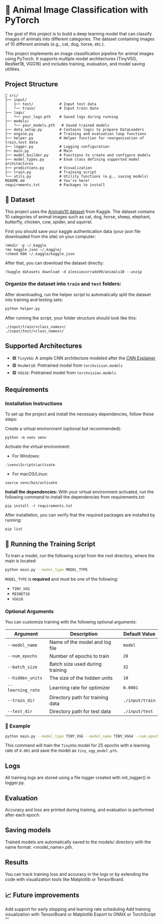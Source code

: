 # 🐾 Animal Image Classification with PyTorch

The goal of this project is to build a deep learning model that can classify images of animals into different categories.
The dataset containing images of 10 different animals (e.g., cat, dog, horse, etc.).

This project implements an image classification pipeline for animal images using PyTorch. It supports multiple model architectures (TinyVGG, ResNet18, VGG16) and includes training, evaluation, and model saving utilities.

## Project Structure

```aiignore
📁 src/
├── input/
│   ├── test/            # Input test data
│   └── train/           # Input train data
├── logs/
│   └── your_logs.pth    # Saved logs during running
├── models/
│   └── your_models.pth   # Saved trained models
├── data_setup.py        # Contains logic to prepare DataLoaders
├── engine.py            # Training and evaluation loop functions
├── helper.py            # Helper function for reorganisation of train,test data
├── logger.py            # Logging configuration
├── main.py              # Main
├── model_builder.py     # Functions to create and configure models
├── model_types.py       # Enum class defining supported model architectures
├── predictions.py       # Visualization
├── train.py             # Training script
└── utils.py             # Utility functions (e.g., saving models)
README.md                # You're here!
requirements.txt         # Packages to install
```

## 🐾 Dataset

This project uses the [Animals10 dataset](https://www.kaggle.com/datasets/alessiocorrado99/animals10) from Kaggle.
The dataset contains 10 categories of animal images such as cat, dog, horse, sheep, elephant, butterfly, chicken, cow, spider, and squirrel.

First you should save your kaggle authentication data (your json file downloaded from the site) on your computer:

```aiignore
!mkdir -p ~/.kaggle
!mv kaggle.json ~/.kaggle/
!chmod 600 ~/.kaggle/kaggle.json
```
After that, you can download the dataset directly:

```aiignore
!kaggle datasets download -d alessiocorrado99/animals10 --unzip
```
### Organize the dataset into `train` and `test` folders:

After downloading, run the helper script to automatically split the dataset into training and testing sets:

```bash
python helper.py
```

After running the script, your folder structure should look like this:

```
./input/train/<class_names>/
./input/test/<class_names>/
```

## Supported Architectures

- 🟦 `TinyVGG`: A simple CNN architecture modeled after the [CNN Explainer](https://poloclub.github.io/cnn-explainer/)
- 🟥 `ResNet18`: Pretrained model from `torchvision.models`
- 🟩 `VGG16`: Pretrained model from `torchvision.models`

## Requirements

### Installation Instructions
To set up the project and install the necessary dependencies, follow these steps:

Create a virtual environment (optional but recommended):
```aiignore
python -m venv venv
```
Activate the virtual environment:
- For Windows:
```aiignore
.\venv\Scripts\activate
```
- For macOS/Linux:
```aiignore
source venv/bin/activate
```
**Install the dependencies:**
With your virtual environment activated, run the following command to install the dependencies from requirements.txt:
```aiignore
pip install -r requirements.txt
```
After installation, you can verify that the required packages are installed by running:
```aiignore
pip list
```

## 🚀 Running the Training Script

To train a model, run the following script from the root directory, where the main is located:

```bash
python main.py --model_type MODEL_TYPE
```

`MODEL_TYPE` is **required** and must be one of the following:
- `TINY_VGG`
- `RESNET18`
- `VGG16`

### Optional Arguments

You can customize training with the following optional arguments:

| Argument          | Description                      | Default Value   |
|-------------------|----------------------------------|-----------------|
| `--model_name`    | Name of the model and log file   | `model`         |
| `--num_epochs`    | Number of epochs to train        | `20`            |
| `--batch_size`    | Batch size used during training  | `32`            |
| `--hidden_units`  | The size of the hidden units     | `10`            |
| `--learning_rate` | Learning rate for optimizer      | `0.0001`        |
| `--train_dir`     | Directory path for training data | `./input/train` |
| `--test_dir`      | Directory path for test data     | `./input/test`  |

### 🧪 Example

```bash
python main.py --model_type TINY_VGG --model_name TINY_VGG4 --num_epochs 80 --hidden_units 100 --train_dir "./data/train" --test_dir "./data/test"
```

This command will train the `TinyVGG` model for 25 epochs with a learning rate of `0.001` and save the model as `tiny_vgg_model.pth`.

## Logs

All training logs are stored using a file logger created with init_logger() in logger.py.

## Evaluation

Accuracy and loss are printed during training, and evaluation is performed after each epoch.

## Saving models

Trained models are automatically saved to the models/ directory with the name format: <model_name>.pth.


## Results

You can track training loss and accuracy in the logs or by extending the code with visualization tools like Matplotlib or TensorBoard.


## 📈 Future improvements

Add support for early stopping and learning rate scheduling
Add training visualization with TensorBoard or Matplotlib
Export to ONNX or TorchScript ""

